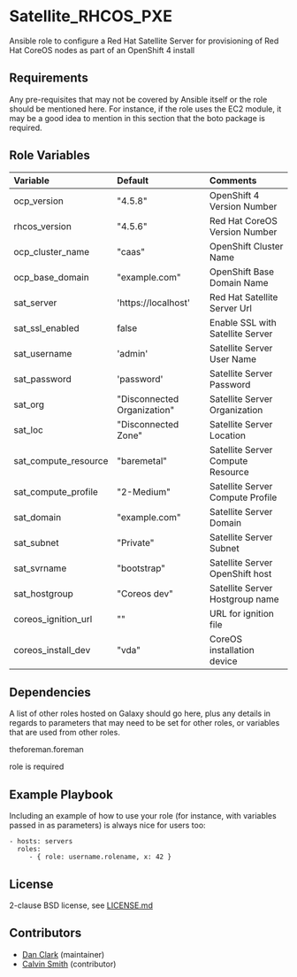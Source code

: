 Satellite_RHCOS_PXE
=========

Ansible role to configure a Red Hat Satellite Server for provisioning of Red Hat CoreOS nodes as part of an OpenShift 4 install

Requirements
------------

Any pre-requisites that may not be covered by Ansible itself or the role should be mentioned here. For instance, if the role uses the EC2 module, it may be a good idea to mention in this section that the boto package is required.

Role Variables
--------------

| Variable               | Default                      | Comments                            |
| :---                   | :---                         | :---                                |
| ocp_version            | "4.5.8"                      | OpenShift 4 Version Number          |
| rhcos_version          | "4.5.6"                      | Red Hat CoreOS Version Number       |
| ocp_cluster_name       | "caas"                       | OpenShift Cluster Name              |
| ocp_base_domain        | "example.com"                | OpenShift Base Domain Name          |
| sat_server             | 'https://localhost'          | Red Hat Satellite Server Url        |
| sat_ssl_enabled        | false                        | Enable SSL with Satellite Server    |
| sat_username           | 'admin'                      | Satellite Server User Name          |
| sat_password           | 'password'                   | Satellite Server Password           |
| sat_org                | "Disconnected Organization"  | Satellite Server Organization       |
| sat_loc                | "Disconnected Zone"          | Satellite Server Location           |
| sat_compute_resource   | "baremetal"                  | Satellite Server Compute Resource   |
| sat_compute_profile    | "2-Medium"                   | Satellite Server Compute Profile    |
| sat_domain             | "example.com"                | Satellite Server Domain             |
| sat_subnet             | "Private"                    | Satellite Server Subnet             |
| sat_svrname            | "bootstrap"                  | Satellite Server OpenShift host     |
| sat_hostgroup          | "Coreos dev"                 | Satellite Server Hostgroup name     |
| coreos_ignition_url    | ""                           | URL for ignition file               |
| coreos_install_dev     | "vda"                        | CoreOS installation device          |


Dependencies
------------

A list of other roles hosted on Galaxy should go here, plus any details in regards to parameters that may need to be set for other roles, or variables that are used from other roles.

  theforeman.foreman 

role is required


Example Playbook
----------------

Including an example of how to use your role (for instance, with variables passed in as parameters) is always nice for users too:

    - hosts: servers
      roles:
         - { role: username.rolename, x: 42 }

## License

2-clause BSD license, see [LICENSE.md](LICENSE.md)

## Contributors

- [Dan Clark](https://github.com/dmc5179/) (maintainer)
- [Calvin Smith](https://github.com/calvingsmith) (contributor)
